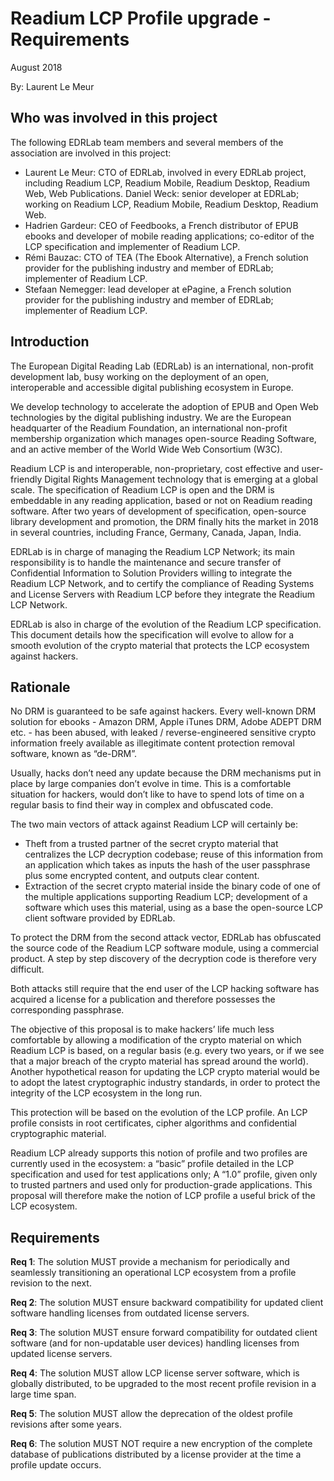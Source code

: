 
# Readium LCP Profile upgrade - Requirements

August 2018

By: Laurent Le Meur

## Who was involved in this project

The following EDRLab team members and several members of the association are involved in this project:

* Laurent Le Meur: CTO of EDRLab, involved in every EDRLab project, including Readium LCP, Readium Mobile, Readium Desktop, Readium Web, Web Publications.
Daniel Weck: senior developer at EDRLab; working on Readium LCP, Readium Mobile, Readium Desktop, Readium Web.
* Hadrien Gardeur: CEO of Feedbooks, a French distributor of EPUB ebooks and developer of mobile reading applications; co-editor of the LCP specification and implementer of Readium LCP.
* Rémi Bauzac: CTO of TEA (The Ebook Alternative), a French solution provider for the publishing industry and member of EDRLab; implementer of Readium LCP.
* Stefaan Nemegger: lead developer at ePagine, a French solution provider for the publishing industry and member of EDRLab; implementer of Readium LCP.

## Introduction

The European Digital Reading Lab (EDRLab) is an international, non-profit development lab, busy working on the deployment of an open, interoperable and accessible digital publishing ecosystem in Europe.

We develop technology to accelerate the adoption of EPUB and Open Web technologies by the digital publishing industry. We are the European headquarter of the Readium Foundation, an international non-profit membership organization which manages open-source Reading Software, and an active member of the World Wide Web Consortium (W3C).

Readium LCP is and interoperable, non-proprietary, cost effective and user-friendly Digital Rights Management technology that is emerging at a global scale. 
The specification of Readium LCP is open and the DRM is embeddable in any reading application, based or not on Readium reading software. After two years of development of specification, open-source library development and promotion, the DRM finally hits the market in 2018 in several countries, including France, Germany, Canada, Japan, India.

EDRLab is in charge of managing the Readium LCP Network; its main responsibility is to handle the maintenance and secure transfer of Confidential Information to Solution Providers willing to integrate the Readium LCP Network, and to certify the compliance of Reading Systems and License Servers with Readium LCP before they integrate the Readium LCP Network.

EDRLab is also in charge of the evolution of the Readium LCP specification. This document details how the specification will evolve to allow for a smooth evolution of the crypto material that protects the LCP ecosystem against hackers. 

## Rationale

No DRM is guaranteed to be safe against hackers. Every well-known DRM solution for ebooks - Amazon DRM, Apple iTunes DRM, Adobe ADEPT DRM etc. - has been abused, with leaked / reverse-engineered sensitive crypto information freely available as illegitimate content protection removal software, known as “de-DRM”.

Usually, hacks don’t need any update because the DRM mechanisms put in place by large companies don’t evolve in time. This is a comfortable situation for hackers, would don’t like to have to spend lots of time on a regular basis to find their way in complex and obfuscated code. 

The two main vectors of attack against Readium LCP will certainly be:

* Theft from a trusted partner of the secret crypto material that centralizes the LCP decryption codebase; reuse of this information from an application which takes as inputs the hash of the user passphrase plus some encrypted content, and outputs clear content.
* Extraction of the secret crypto material inside the binary code of one of the multiple applications supporting Readium LCP; development of a software which uses this material, using as a base the open-source LCP client software provided by EDRLab. 

To protect the DRM from the second attack vector, EDRLab has obfuscated the source code of the Readium LCP software module, using a commercial product. A step by step discovery of the decryption code is therefore very difficult. 

Both attacks still require that the end user of the LCP hacking software has acquired a license for a publication and therefore possesses the corresponding passphrase.

The objective of this proposal is to make hackers’ life much less comfortable by allowing a modification of the crypto material on which Readium LCP is based, on a regular basis (e.g. every two years, or if we see that a major breach of the crypto material has spread around the world).
Another hypothetical reason for updating the LCP crypto material would be to adopt the latest cryptographic industry standards, in order to protect the integrity of the LCP ecosystem in the long run.

This protection will be based on the evolution of the LCP profile.  An LCP profile consists in root certificates, cipher algorithms and confidential cryptographic material.  

Readium LCP already supports this notion of profile and two profiles are currently used in the ecosystem: a “basic” profile detailed in the LCP specification and used for test applications only; A “1.0” profile, given only to trusted partners and used only for production-grade applications. This proposal will therefore make the notion of LCP profile a useful brick of the LCP ecosystem. 

## Requirements

**Req 1**: The solution MUST provide a mechanism for periodically and seamlessly transitioning an operational LCP ecosystem from a profile revision to the next.

**Req 2**: The solution MUST ensure backward compatibility for updated client software handling licenses from outdated license servers. 

**Req 3**: The solution MUST ensure forward compatibility for outdated client software (and for non-updatable user devices) handling licenses from updated license servers.

**Req 4**: The solution MUST allow LCP license server software, which is globally distributed, to be upgraded to the most recent profile revision in a large time span.

**Req 5**: The solution MUST allow the deprecation of the oldest profile revisions after some years. 

**Req 6**: The solution MUST NOT require a new encryption of the complete database of publications distributed by a license provider at the time a profile update occurs. 
